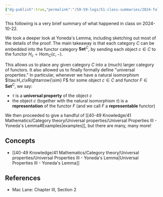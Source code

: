 ```yaml
---
{"dg-publish":true,"permalink":"/50-59-logs/51-class-summaries/2024-fall/math-561/2024-10/2024-10-22/","updated":"2024-10-23T15:10:48-07:00"}
---
```


This following is a very brief summary of what happened in class on 2024-10-22.

We took a deeper look at Yoneda's Lemma, including sketching out most of the details of the proof. The main takeaway is that each category $C$ can be embedded into the functor category $\textbf{Set}^C$, by sending each object $c\in C$ to the functor $H_c=\operatorname{Hom}_C(c,-)$.

This allows us to place any given category $C$ into a (much) larger category of functors. It also allowed us to finally formally define "universal properties." In particular, whenever we have a natural isomorphism $\tau:H_c\xRightarrow{\sim} F$ for some object $c\in C$ and functor $F\in \textbf{Set}^C$, we say:
- $\tau$ is a **universal property** of the object $c$
- the object $c$ (together with the natural isomorphism $\tau$) is a **representation** of the functor $F$ (and we call $F$ a **representable** functor)

We then proceeded to give a handful of [[40-49 Knowledge/41 Mathematics/Category theory/Universal properties/Universal Properties III - Yoneda's Lemma#Examples\|examples]], but there are many, many more!
## Concepts

- [[40-49 Knowledge/41 Mathematics/Category theory/Universal properties/Universal Properties III - Yoneda's Lemma\|Universal Properties III - Yoneda's Lemma]]

## References

- Mac Lane: Chapter III, Section 2